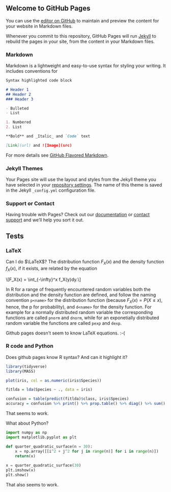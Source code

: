 ## Welcome to GitHub Pages

You can use the [editor on GitHub](https://github.com/raoelg/Random-notes/edit/master/README.md) to maintain and preview the content for your website in Markdown files.

Whenever you commit to this repository, GitHub Pages will run [Jekyll](https://jekyllrb.com/) to rebuild the pages in your site, from the content in your Markdown files.

### Markdown

Markdown is a lightweight and easy-to-use syntax for styling your writing. It includes conventions for

```markdown
Syntax highlighted code block

# Header 1
## Header 2
### Header 3

- Bulleted
- List

1. Numbered
2. List

**Bold** and _Italic_ and `Code` text

[Link](url) and ![Image](src)
```

For more details see [GitHub Flavored Markdown](https://guides.github.com/features/mastering-markdown/).

### Jekyll Themes

Your Pages site will use the layout and styles from the Jekyll theme you have selected in your [repository settings](https://github.com/raoelg/Random-notes/settings). The name of this theme is saved in the Jekyll `_config.yml` configuration file.

### Support or Contact

Having trouble with Pages? Check out our [documentation](https://help.github.com/categories/github-pages-basics/) or [contact support](https://github.com/contact) and we’ll help you sort it out.

## Tests

### LaTeX

Can I do $\LaTeX$? The distribution function $F_X(x)$ and the density function $f_X(x)$, if it exists, are related by the equation

\\[F_X(x) = \int_{-\infty}^x f_X(y)dy.\\]

In R for a range of frequently encountered random variables both the distribution and the density function are defined, and follow the naming convention `p<name>` for the distribution function (because $F_X(x) = P(X\le x)$, hence, the p for probability), and `d<name>` for the density function. For example for a normally distributed random variable the corresponding functions are called `pnorm` and `dnorm`, while for an exponetially distributed random variable the functions are called `pexp` and `dexp`.

Github pages doesn't seem to know LaTeX equations. :-(

### R code and Python

Does github pages know R syntax? And can it highlight it?

```r
library(tidyverse)
library(MASS)

plot(iris, col = as.numeric(iris$Species))

fitlda = lda(Species ~ ., data = iris)

confusion = table(predict(fitlda)$class, iris$Species)
accuracy = confusion %>% print() %>% prop.table() %>% diag() %>% sum() %>% print()
```
That seems to work.

What about Python?

```python
import numpy as np
import matplotlib.pyplot as plt

def quarter_quadratic_surface(n = 30):
    x = np.array([[i^2 + j^2 for j in range(n)] for i in range(n)])
    return(x)
    
x = quarter_quadratic_surface(30)
plt.imshow(x)
plt.show()
```
That also seems to work.

```

